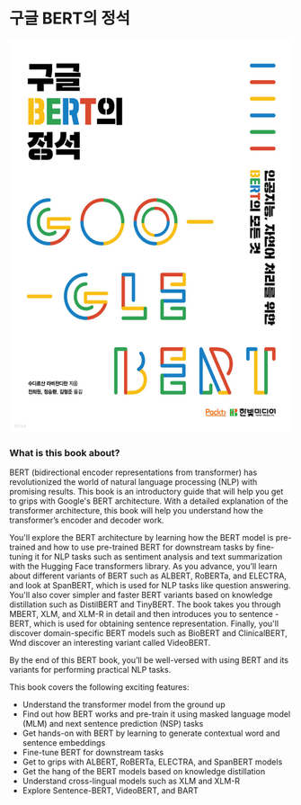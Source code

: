# 구글 BERT의 정석


<img src="img/img.jpg" height="700" width="500">


### What is this book about?
 BERT (bidirectional encoder representations from transformer) has
revolutionized the world of natural language processing (NLP) with
promising results. This book is an introductory guide that will 
help you get to grips with Google's BERT architecture. With a detailed
explanation of the transformer architecture, this book will help you 
understand how the transformer’s encoder and decoder work.


 You'll explore the BERT architecture by learning how the BERT model 
is pre-trained and how to use pre-trained BERT for downstream tasks 
by fine-tuning it for NLP tasks such as sentiment analysis and text 
summarization with the Hugging Face transformers library. As you advance,
you’ll learn about different variants of BERT such as ALBERT, RoBERTa,
and ELECTRA, and look at SpanBERT, which is used for NLP tasks like question
answering. You'll also cover simpler and faster BERT variants based on 
knowledge distillation such as DistilBERT and TinyBERT. The book takes you
through MBERT, XLM, and XLM-R in detail and then introduces you to sentence
-BERT, which is used for obtaining sentence representation. Finally, you'll
discover domain-specific BERT models such as BioBERT and ClinicalBERT, Wnd 
discover an interesting variant called VideoBERT.


 By the end of this BERT book, you’ll be well-versed with using BERT and its 
 variants for performing practical NLP tasks.

This book covers the following exciting features:

- Understand the transformer model from the ground up
- Find out how BERT works and pre-train it using masked language model (MLM) and next sentence prediction (NSP) tasks
- Get hands-on with BERT by learning to generate contextual word and sentence embeddings
- Fine-tune BERT for downstream tasks
- Get to grips with ALBERT, RoBERTa, ELECTRA, and SpanBERT models
- Get the hang of the BERT models based on knowledge distillation
- Understand cross-lingual models such as XLM and XLM-R
- Explore Sentence-BERT, VideoBERT, and BART


